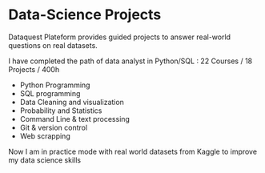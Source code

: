 # Data-Science Projects

Dataquest Plateform provides guided projects to answer real-world questions on real datasets.

I have completed the path of data analyst in Python/SQL : 22 Courses / 18 Projects / 400h 

- Python Programming 
- SQL programming
- Data Cleaning and visualization
- Probability and Statistics
- Command Line & text processing
- Git & version control
- Web scrapping

Now I am in practice mode with real world datasets from Kaggle to improve my data science skills


